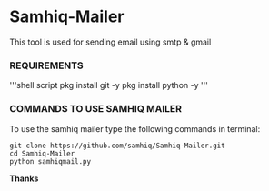 # Samhiq-Mailer
  This tool is used for sending email using smtp &amp; gmail  
### REQUIREMENTS 

'''shell script
pkg install git -y 
pkg install python -y 
'''

### COMMANDS TO USE SAMHIQ MAILER

To use the samhiq mailer type the following commands in terminal:
```shell script
git clone https://github.com/samhiq/Samhiq-Mailer.git
cd Samhiq-Mailer
python samhiqmail.py
```
<strong>Thanks</strong>
